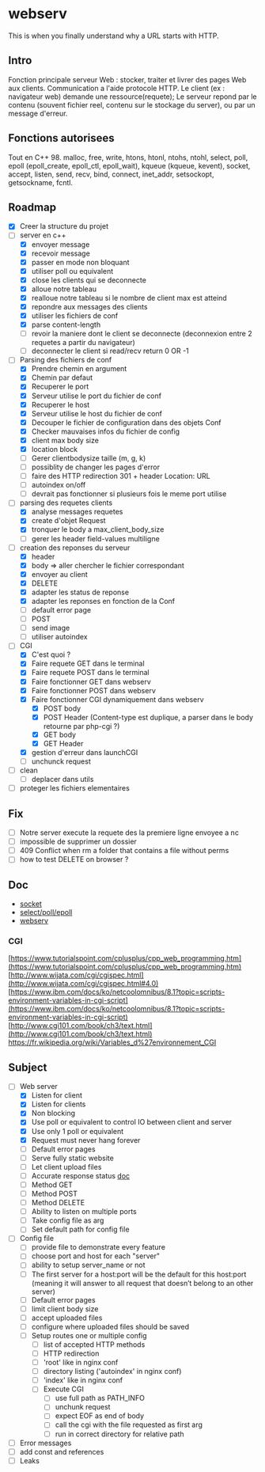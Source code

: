 # webserv

This is when you finally understand why a URL starts with HTTP.

## Intro

Fonction principale serveur Web : stocker, traiter et livrer des pages Web aux clients. Communication a l'aide protocole HTTP.
Le client (ex : navigateur web) demande une ressource(requete); Le serveur repond par le contenu (souvent fichier reel, contenu sur le stockage du server), ou par un message d'erreur.

## Fonctions autorisees

Tout en C++ 98. malloc, free, write, htons, htonl, ntohs, ntohl, select, poll, epoll (epoll_create, epoll_ctl, epoll_wait), kqueue (kqueue, kevent), socket, accept, listen, send, recv, bind, connect, inet_addr, setsockopt, getsockname, fcntl.

## Roadmap

- [x] Creer la structure du projet
- [ ] server en c++
	- [x] envoyer message
	- [x] recevoir message
	- [x] passer en mode non bloquant
	- [x] utiliser poll ou equivalent
	- [x] close les clients qui se deconnecte
	- [x] alloue notre tableau
	- [x] realloue notre tableau si le nombre de client max est atteind
	- [x] repondre aux messages des clients
	- [x] utiliser les fichiers de conf
	- [x] parse content-length
	- [ ] revoir la maniere dont le client se deconnecte (deconnexion entre 2 requetes a partir du navigateur)
	- [ ] deconnecter le client si read/recv return 0 OR -1
- [ ] Parsing des fichiers de conf
	- [x] Prendre chemin en argument
	- [x] Chemin par defaut
	- [x] Recuperer le port
	- [x] Serveur utilise le port du fichier de conf
	- [x] Recuperer le host
	- [x] Serveur utilise le host du fichier de conf
	- [x] Decouper le fichier de configuration dans des objets Conf
	- [x] Checker mauvaises infos du fichier de config
	- [x] client max body size
	- [x] location block
	- [ ] Gerer clientbodysize taille (m, g, k)
	- [ ] possiblity de changer les pages d'error
	- [ ] faire des HTTP redirection 301 + header Location: URL
	- [ ] autoindex on/off
	- [ ] devrait pas fonctionner si plusieurs fois le meme port utilise
- [ ] parsing des requetes clients
	- [x] analyse messages requetes
	- [x] create d'objet Request
	- [x] tronquer le body a max_client_body_size
	- [ ] gerer les header field-values multiligne
- [ ] creation des reponses du serveur
	- [x] header
	- [x] body => aller chercher le fichier correspondant
	- [x] envoyer au client
	- [x] DELETE
	- [x] adapter les status de reponse
	- [x] adapter les reponses en fonction de la Conf
	- [ ] default error page
	- [ ] POST
	- [ ] send image
	- [ ] utiliser autoindex
- [ ] CGI
	- [x] C'est quoi ?
	- [x] Faire requete GET dans le terminal
	- [X] Faire requete POST dans le terminal
	- [X] Faire fonctionner GET dans webserv
	- [x] Faire fonctionner POST dans webserv
	- [x] Faire fonctionner CGI dynamiquement dans webserv
		- [x] POST body
		- [x] POST Header (Content-type est duplique, a parser dans le body retourne par php-cgi ?)
		- [x] GET body
		- [x] GET Header
	- [x] gestion d'erreur dans launchCGI
	- [ ] unchunck request
- [ ] clean
	- [ ] deplacer dans utils

- [ ] proteger les fichiers elementaires

## Fix

- [ ] Notre server execute la requete des la premiere ligne envoyee a nc
- [ ] impossible de supprimer un dossier
- [ ] 409 Conflict when rm a folder that contains a file without perms
- [ ] how to test DELETE on browser ?

## Doc

- [socket](https://www.youtube.com/watch?v=s3o5tixMFho)
- [select/poll/epoll](https://www.youtube.com/watch?v=dEHZb9JsmOU)
- [webserv](https://webserv42.notion.site/webserv42/Webserv-cbb6ab4136ba4b4c8cb4f98109d5fc1f)

### CGI

[https://www.tutorialspoint.com/cplusplus/cpp_web_programming.htm](https://www.tutorialspoint.com/cplusplus/cpp_web_programming.htm)
[http://www.wijata.com/cgi/cgispec.html](http://www.wijata.com/cgi/cgispec.html#4.0)
[https://www.ibm.com/docs/ko/netcoolomnibus/8.1?topic=scripts-environment-variables-in-cgi-script](https://www.ibm.com/docs/ko/netcoolomnibus/8.1?topic=scripts-environment-variables-in-cgi-script)
[http://www.cgi101.com/book/ch3/text.html](http://www.cgi101.com/book/ch3/text.html)
https://fr.wikipedia.org/wiki/Variables_d%27environnement_CGI

## Subject

- [ ] Web server
	- [x] Listen for client
	- [x] Listen for clients
	- [x] Non blocking
	- [x] Use poll or equivalent to control IO between client and server
	- [x] Use only 1 poll or equivalent
	- [x] Request must never hang forever
	- [ ] Default error pages
	- [ ] Serve fully static website
	- [ ] Let client upload files
	- [ ] Accurate response status [doc](https://developer.mozilla.org/fr/docs/Web/HTTP/Status)
	- [ ] Method GET
	- [ ] Method POST
	- [ ] Method DELETE
	- [ ] Ability to listen on multiple ports
	- [ ] Take config file as arg
	- [ ] Set default path for config file
- [ ] Config file
	- [ ] provide file to demonstrate every feature
	- [ ] choose port and host for each "server"
	- [ ] ability to setup server_name or not
	- [ ] The first server for a host:port will be the default for this host:port (meaning it will answer to all request that doesn’t belong to an other server)
	- [ ] Default error pages
	- [ ] limit client body size
	- [ ] accept uploaded files
	- [ ] configure where uploaded files should be saved
	- [ ] Setup routes one or multiple config
		- [ ] list of accepted HTTP methods
		- [ ] HTTP redirection
		- [ ] 'root' like in nginx conf
		- [ ] directory listing ('autoindex' in nginx conf)
		- [ ] 'index' like in nginx conf
		- [ ] Execute CGI
			- [ ] use full path as PATH_INFO
			- [ ] unchunk request
			- [ ] expect EOF as end of body
			- [ ] call the cgi with the file requested as first arg
			- [ ] run in correct directory for relative path

- [ ] Error messages
- [ ] add const and references
- [ ] Leaks
